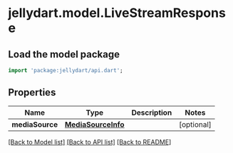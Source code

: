# jellydart.model.LiveStreamResponse

## Load the model package
```dart
import 'package:jellydart/api.dart';
```

## Properties
Name | Type | Description | Notes
------------ | ------------- | ------------- | -------------
**mediaSource** | [**MediaSourceInfo**](MediaSourceInfo.md) |  | [optional] 

[[Back to Model list]](../README.md#documentation-for-models) [[Back to API list]](../README.md#documentation-for-api-endpoints) [[Back to README]](../README.md)


